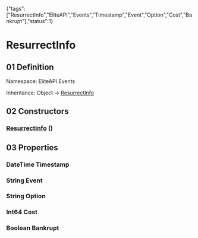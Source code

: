 {"tags":["ResurrectInfo","EliteAPI","Events","Timestamp","Event","Option","Cost","Bankrupt"],"status":1}

# ResurrectInfo

## 01 Definition

Namespace: <span class='code'>EliteAPI.Events</span>

Inheritance: <span class='code'>Object</span> → <span class='code'>[ResurrectInfo](../../EliteAPI/Events/ResurrectInfo.html)</span>

## 02 Constructors

### <span class='code'>[ResurrectInfo](../../EliteAPI/Events/ResurrectInfo.html)</span> ()

## 03 Properties

### <span class='code'>DateTime</span> Timestamp

### <span class='code'>String</span> Event

### <span class='code'>String</span> Option

### <span class='code'>Int64</span> Cost

### <span class='code'>Boolean</span> Bankrupt

